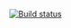 [![Build status](https://ci.appveyor.com/api/projects/status/1srk12eohycvc7ho/branch/master?svg=true)](https://ci.appveyor.com/project/juliaCodeGirl/aqa-hm-4/branch/master)